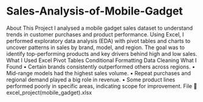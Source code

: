 # Sales-Analysis-of-Mobile-Gadget
About This Project
I analysed a mobile gadget sales dataset to understand trends in customer purchases and product performance. Using Excel, I performed exploratory data analysis (EDA) with pivot tables and charts to uncover patterns in sales by brand, model, and region. The goal was to identify top-performing products and key drivers behind high and low sales.
What I Used
Excel
Pivot Tables
Conditional Formatting
Data Cleaning
What I Found
•	Certain brands consistently outperformed others across regions.
•	Mid-range models had the highest sales volume.
•	Repeat purchases and regional demand played a big role in revenue.
•	Some product lines performed poorly in specific areas, indicating scope for improvement.
File
📄 excel_project(mobile_gadget).xlsx


